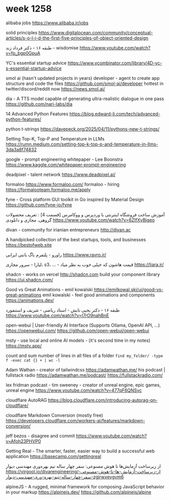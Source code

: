 # week 1258

alibaba jobs
https://www.alibaba.ir/jobs

solid principles
https://www.digitalocean.com/community/conceptual-articles/s-o-l-i-d-the-first-five-principles-of-object-oriented-design

طبقه ۱۶ - دکتر فرداد زند - wisdomise
https://www.youtube.com/watch?v=fp_bgp0GpuA

YC's essential startup advice
https://www.ycombinator.com/library/4D-yc-s-essential-startup-advice

smol ai (hasn't updated projects in years)
developer - agent to create app structure and code the files
https://github.com/smol-ai/developer
hottest in twitter/discord/reddit now
https://news.smol.ai/

dia - A TTS model capable of generating ultra-realistic dialogue in one pass
https://github.com/nari-labs/dia

14 Advanced Python Features
https://blog.edward-li.com/tech/advanced-python-features/

python t-strings
https://davepeck.org/2025/04/11/pythons-new-t-strings/

Setting Top-K, Top-P and Temperature in LLMs
https://rumn.medium.com/setting-top-k-top-p-and-temperature-in-llms-3da3a8f74832

google - prompt engineering whitepaper - Lee Boonstra
https://www.kaggle.com/whitepaper-prompt-engineering

deadpixel - talent network
https://www.deadpixel.ai/

formaloo
https://www.formaloo.com/
formaloo - hiring
https://formalooteam.formaloo.me/apply

fyne - Cross platform GUI toolkit in Go inspired by Material Design
https://github.com/fyne-io/fyne

آموزش ساخت فروشگاه اینترنتی با وردپرس و ووکامرس [قسمت 4] : تعریف محصولات گروهی، مجازی و دانلودی
https://www.youtube.com/watch?v=6ZIfXyBjgeo

divan - community for irianian entrepreneurs 
http://divan.ac

A handpicked collection of the best startups,
tools, and businesses
https://bestofweb.site

راورو - پلتفرم باگ بانتی ایرانی
https://www.ravro.ir/

لیارا - سرور مجازی، s3، ... - قیمت هاشون که خیلی خوب به نظر میاد
https://liara.ir/

shadcn - works on vercel
http://shadcn.com
build your component library
https://ui.shadcn.com/

Good vs Great Animations - emil kowalski
https://emilkowal.ski/ui/good-vs-great-animations
emil kowalski - feel good animations and components
https://animations.dev/

طبقه ۱۶ - دکتر یحیی تابش - استاد ریاضی - شریف و استنفورد
https://www.youtube.com/watch?v=I7rO9nahBnE

open-webui | User-friendly AI Interface (Supports Ollama, OpenAI API, ...)
https://openwebui.com/
https://github.com/open-webui/open-webui

msty - use local and online AI models - (it's second time in my notes)
https://msty.app/

count and sum number of lines in all files of a folder
`find my_folder/ -type f -exec cat {} + | wc -l`

Adam Wathan - creator of tailwindcss
https://adamwathan.me/
his podcast | fullstack radio
https://adamwathan.me/podcast/
https://fullstackradio.com/

lex fridman podcast - tim sweeney - creator of unreal engine, epic games, unreal engine
https://www.youtube.com/watch?v=477qF6QNSvc

cloudflare AutoRAG
https://blog.cloudflare.com/introducing-autorag-on-cloudflare/

cloudflare Markdown Conversion (mostly free)
https://developers.cloudflare.com/workers-ai/features/markdown-conversion/

jeff bezos - disagree and commit
https://www.youtube.com/watch?v=Afoh23PHVP0

Getting Real - The smarter, faster, easier way to
build a successful web application 
https://basecamp.com/gettingreal

از زیرساخت آزمایش‌ها تا هوش مصنوعی: سفر چهار ساله تیم بهره‌وری مهندسی دیوار
https://virgool.io/divarengineering/از-زیرساخت-آزمایش-ها-تا-هوش-مصنوعی-سفر-چهار-ساله-تیم-بهره-وری-مهندسی-دیوار-zgjrwxevgvm6

alpineJS - A rugged, minimal framework for composing JavaScript behavior in your markup
https://alpinejs.dev/
https://github.com/alpinejs/alpine